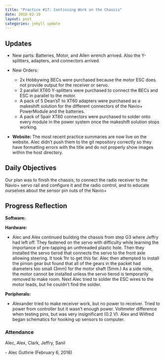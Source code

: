 ```yaml
---
title: "Practice #17: Continuing Work on the Chassis"
date: 2016-02-10
layout: post
categories: jekyll update
---
```


Updates
-------

- New parts: Batteries, Motor, and Allen wrench arrived. Also the Y-splitters,
  adapters, and connectors arrived.

- New Orders:
   * 2x Hobbywing BECs were purchased because the motor ESC does not provide
     output for the receiver or servo.
   * 2 parallel XT60 Y-splitters were purchased to connect the BECs and ESC in
     parallel to the motor.
   * A pack of 5 Dean’sT to XT60 adapters were purchased as a makeshift solution
     for the different connectors of the Navio+ PowerModule and the batteries.
   * A pack of 5pair XT60 connectors were purchased to solder onto every module
     in the power system once the makeshift solution stops working.

- **Website:** The most recent practice summaries are now live on the website.
  Alec didn’t push them to the git repository correctly so they have formatting
  errors with the title and do not properly show images within the host
directory.

Daily Objectives
----------------

Our plan was to finish the chassis, to connect the radio receiver to the Navio+
servo rail and configure it and the radio control, and to educate ourselves
about the sensor pin outs of the Navio+

Progress Reflection
-------------------

**Software:**

**Hardware:**

* Alec and Alex continued building the chassis from step G3 where Jeffry had
  left off. They fastened on the servo with difficulty while learning the
importance of pre-tapping an unthreaded plastic hole. Then they installed the
servo tierod that connects the servo to the front axle allowing steering. It
took 1hr to get this far. Alec then attempted to install the pinion gear but
found that all of the gears in the packet had diameters too small (3mm) for the
motor shaft (5mm.) As a side note, the motor cannot be installed unless the
servo tierod is temporarily removed to make room. Next Alec tried to solder the
ESC wires to the motor leads, but he couldn’t find the solder.

**Peripherals:**

* Alexander tried to make receiver work, but no power to receiver. Tried to
  power from controller but it wasn’t enough power. Voltmeter difference when
testing pins, but was very insignificant (0.2 V). Alex and Wilfred began
schematics for hooking up sensors to computer.

### Attendance

Alec, Alex, Clark, Jeffry, Sanil

 

\- Alec Guthrie (February 6, 2016)
